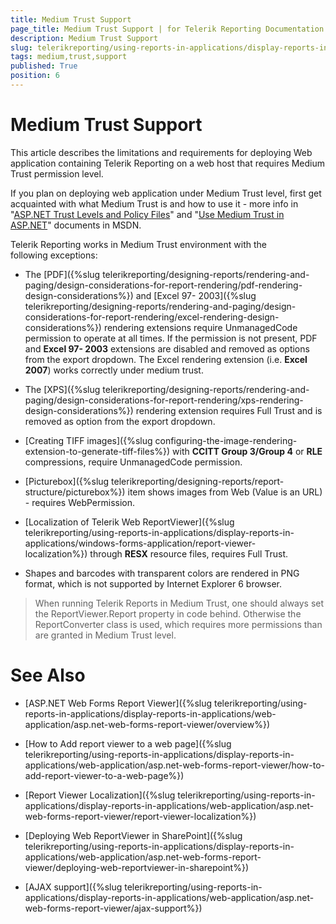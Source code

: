```yaml
---
title: Medium Trust Support
page_title: Medium Trust Support | for Telerik Reporting Documentation
description: Medium Trust Support
slug: telerikreporting/using-reports-in-applications/display-reports-in-applications/web-application/medium-trust-support
tags: medium,trust,support
published: True
position: 6
---
```


# Medium Trust Support

This article describes the limitations and requirements for deploying Web application containing Telerik Reporting on a web host that requires Medium Trust permission level.

If you plan on deploying web application under Medium Trust level, first get acquainted with what Medium Trust is and how to use it - more info in "[ASP.NET Trust Levels and Policy Files](http://msdn.microsoft.com/en-us/library/wyts434y.aspx)" and "[Use Medium Trust in ASP.NET](http://msdn2.microsoft.com/en-us/library/ms998341.aspx)" documents in MSDN. 

Telerik Reporting works in Medium Trust environment with the following exceptions:

* The [PDF]({%slug telerikreporting/designing-reports/rendering-and-paging/design-considerations-for-report-rendering/pdf-rendering-design-considerations%}) and [Excel 97- 2003]({%slug telerikreporting/designing-reports/rendering-and-paging/design-considerations-for-report-rendering/excel-rendering-design-considerations%}) rendering extensions require UnmanagedCode permission to operate at all times. If the permission is not present, PDF and __Excel 97- 2003__ extensions are disabled and removed as options from the export dropdown. The Excel rendering extension (i.e. __Excel 2007__) works correctly under medium trust. 

* The [XPS]({%slug telerikreporting/designing-reports/rendering-and-paging/design-considerations-for-report-rendering/xps-rendering-design-considerations%}) rendering extension requires Full Trust and is removed as option from the export dropdown. 

*  [Creating TIFF images]({%slug configuring-the-image-rendering-extension-to-generate-tiff-files%}) with __CCITT Group 3/Group 4__ or __RLE__ compressions, require UnmanagedCode permission. 

* [Picturebox]({%slug telerikreporting/designing-reports/report-structure/picturebox%}) item shows images from Web (Value is an URL) - requires WebPermission. 

* [Localization of Telerik Web ReportViewer]({%slug telerikreporting/using-reports-in-applications/display-reports-in-applications/windows-forms-application/report-viewer-localization%}) through __RESX__  resource files, requires Full Trust. 

* Shapes and barcodes with transparent colors are rendered in PNG format, which is not supported by Internet Explorer 6 browser.

> When running Telerik Reports in Medium Trust, one should always set the ReportViewer.Report property in code behind. Otherwise the ReportConverter class is used, which requires more permissions than are granted in Medium Trust level.

# See Also

* [ASP.NET Web Forms Report Viewer]({%slug telerikreporting/using-reports-in-applications/display-reports-in-applications/web-application/asp.net-web-forms-report-viewer/overview%})

* [How to Add report viewer to a web page]({%slug telerikreporting/using-reports-in-applications/display-reports-in-applications/web-application/asp.net-web-forms-report-viewer/how-to-add-report-viewer-to-a-web-page%})

* [Report Viewer Localization]({%slug telerikreporting/using-reports-in-applications/display-reports-in-applications/web-application/asp.net-web-forms-report-viewer/report-viewer-localization%})

* [Deploying Web ReportViewer in SharePoint]({%slug telerikreporting/using-reports-in-applications/display-reports-in-applications/web-application/asp.net-web-forms-report-viewer/deploying-web-reportviewer-in-sharepoint%})

* [AJAX support]({%slug telerikreporting/using-reports-in-applications/display-reports-in-applications/web-application/asp.net-web-forms-report-viewer/ajax-support%})
